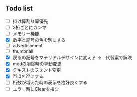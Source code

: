 ## Todo list
- [ ] 掛け算割り算優先
- [ ] 3桁ごとにカンマ
- [ ] メモリー機能
- [x] 数字と記号の色を別にする
- [ ] advertisement
- [ ] thumbnail
- [x] 戻るの記号をマテリアルデザインに変える →　代替案で解決
- [x] modの削除時の挙動変更
- [x] テキストのフォント変更
- [x] ??.0を??にする
- [ ] 桁数が増えた時の表示を格好良くする
- [ ] エラー時にClearを挟む